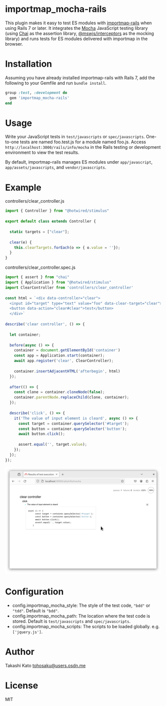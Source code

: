 # importmap_mocha-rails

This plugin makes it easy to test ES modules with [importmap-rails](https://github.com/rails/importmap-rails) when using Rails 7 or later.
It integrates the [Mocha](https://mochajs.org/) JavaScript testing library (using [Chai](https://www.chaijs.com/) as the assertion library, [@mswjs/interceptors](https://github.com/mswjs/interceptors) as the mocking library) and runs tests for ES modules delivered with importmap in the browser.

# Installation

Assuming you have already installed importmap-rails with Rails 7, add the following to your Gemfile and run `bundle install`.

```ruby
group :test, :development do
  gem 'importmap_mocha-rails'
end
```

# Usage

Write your JavaScript tests in `test/javascripts` or `spec/javascripts`. One-to-one tests are named foo.test.js for a module named foo.js. Access `http://localhost:3000/rails/info/mocha` in the Rails testing or development environment to view the test results.

By default, importmap-rails manages ES modules under `app/javascript`, `app/assets/javascripts`, and `vendor/javascripts`.

# Example

controllers/clear_controller.js

```javascript
import { Controller } from "@hotwired/stimulus"

export default class extends Controller {

  static targets = ["clear"];

  clear(e) {
    this.clearTargets.forEach(o => { o.value = ''});
  }
}
```

controllers/clear_controller.spec.js

```javascript
import { assert } from "chai"
import { Application } from "@hotwired/stimulus"
import ClearController from 'controllers/clear_controller'

const html = `<div data-controller="clear">
  <input id="target" type="text" value="foo" data-clear-target="clear">
  <button data-action="clear#clear">test</button>
  </div>`

describe('clear controller', () => {

  let container;

  before(async () => {
    container = document.getElementById('container')
    const app = Application.start(container);
    await app.register('clear', ClearController);

    container.insertAdjacentHTML('afterbegin', html)
  });

  after(() => {
    const clone = container.cloneNode(false);
    container.parentNode.replaceChild(clone, container);
  });

  describe('click', () => {
    it('The value of input element is cleard', async () => {
      const target = container.querySelector('#target');
      const button = container.querySelector('button');
      await button.click();

      assert.equal('', target.value);
    });
  });
});
```

![screenshot](./images/screenshot01.png)

# Configuration

* config.importmap_mocha_style: The style of the test code, `"bdd"` or `"tdd"`. Default is `"bdd"`.
* config.importmap_mocha_path: The location where the test code is stored. Default is `test/javascripts` and `spec/javascripts`.
* config.importmap_mocha_scripts: The scripts to be loaded globally. e.g. `['jquery.js']`.

# Author

Takashi Kato tohosaku@users.osdn.me

# License

MIT

